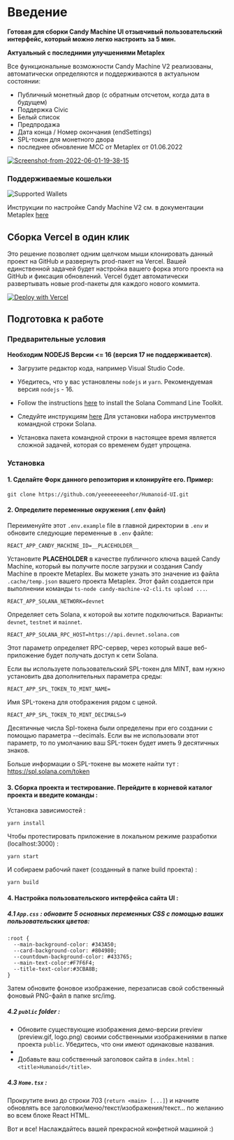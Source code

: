 # Введение

**Готовая для сборки Candy Machine UI отзывчивый пользовательский интерфейс, который можно легко настроить за 5 мин.**

**Актуальный с последними улучшениями Metaplex**

Все функциональные возможности Candy Machine V2 реализованы, автоматически определяются и поддерживаются в актуальном состоянии:

 - Публичный монетный двор (с обратным отсчетом, когда дата в будущем)
 - Поддержка Civic
 - Белый список
 - Предпродажа
 - Дата конца / Номер окончания (endSettings)
 - SPL-токен для монетного двора
 - последнее обновление MCC от Metaplex от 01.06.2022

<a href="https://ibb.co/wrk92z6"><img src="https://i.ibb.co/LhFLsZp/Screenshot-from-2022-06-01-19-38-15.png" alt="Screenshot-from-2022-06-01-19-38-15" border="0"></a>

### Поддерживаемые кошельки

![Supported Wallets](https://i.ibb.co/DC6Wt66/wallets.png)

Инструкции по настройке Candy Machine V2 см. в документации Metaplex [here](https://docs.metaplex.com/candy-machine-v2/Introduction)

## Сборка Vercel в один клик 

Это решение позволяет одним щелчком мыши клонировать данный проект на GitHub и развернуть prod-пакет на Vercel.
Вашей единственной задачей будет настройка вашего форка этого проекта на GitHub и фиксация обновлений.
Vercel будет автоматически развертывать новые prod-пакеты для каждого нового коммита.

[![Deploy with Vercel](https://vercel.com/button)](https://vercel.com/new/clone?repository-url=https%3A%2F%2Fgithub.com%2FFulgurus%2Fcandy-machine-v2-responsive-ui&env=REACT_APP_CANDY_MACHINE_ID,REACT_APP_SOLANA_NETWORK,REACT_APP_SOLANA_RPC_HOST&envDescription=Populate%20REACT_APP_CANDY_MACHINE_ID%20with%20your%20candy%20machine%20public%20key%2C%20REACT_APP_SOLANA_NETWORK%20with%20the%20solana%20network%20(devnet%2Fmainnet-beta)%20and%20REACT_APP_SOLANA_RPC_HOST%20with%20the%20RPC%20URL%20(example%20for%20devnet%20%3A%20https%3A%2F%2Fapi.devnet.solana.com)&envLink=https%3A%2F%2Fdocs.solana.com%2Fcluster%2Frpc-endpoints%23mainnet-beta&demo-title=My%20Demo%20Mint%20Page&demo-description=A%20one-click%20generated%20solana%20minting%20responsive%20website.&demo-url=https%3A%2F%2Fwww.mintgatsbyclub.net%2F&demo-image=https%3A%2F%2Fi.ibb.co%2FyPrdrrF%2Fcmv2.png)

## Подготовка к работе

### Предварительные условия

**Необходим NODEJS Версии <= 16 (версия 17 не поддерживается)**.

* Загрузите редактор кода, например Visual Studio Code.

* Убедитесь, что у вас установлены `nodejs` и `yarn`. Рекомендуемая версия `nodejs` - 16.

* Follow the instructions [here](https://docs.solana.com/cli/install-solana-cli-tools) to install the Solana Command Line Toolkit.

* Следуйте инструкциям [here](https://hackmd.io/@levicook/HJcDneEWF) Для установки набора инструментов командной строки Solana.

* Установка пакета командной строки в настоящее время является сложной задачей, которая со временем будет упрощена.

### Установка

#### 1. Сделайте Форк данного репозитория и клонируйте его. Пример:

```
git clone https://github.com/yeeeeeeeeehor/Humanoid-UI.git
```

#### 2. Определите переменные окружения (.env файл)

Переименуйте этот `.env.example` file в главной директории в `.env` и обновите следующие переменные в `.env` файле:

```
REACT_APP_CANDY_MACHINE_ID=__PLACEHOLDER__
```
Установите __PLACEHOLDER__ в качестве публичного ключа вашей Candy Machine, который вы получите после загрузки и создания Candy Machine в проекте Metaplex. 
Вы можете узнать это значение из файла `.cache/temp.json` вашего проекта Metaplex. 
Этот файл создается при выполнении команды `ts-node candy-machine-v2-cli.ts upload ...`.
```
REACT_APP_SOLANA_NETWORK=devnet
```

Определяет сеть Solana, к которой вы хотите подключиться. Варианты: `devnet`, `testnet` и `mainnet`.

```
REACT_APP_SOLANA_RPC_HOST=https://api.devnet.solana.com
```

Этот параметр определяет RPC-сервер, через который ваше веб-приложение будет получать доступ к сети Solana.


Если вы используете пользовательский SPL-токен для MINT, вам нужно установить два дополнительных параметра среды:


```
REACT_APP_SPL_TOKEN_TO_MINT_NAME=
```

Имя SPL-токена для отображения рядом с ценой.

```
REACT_APP_SPL_TOKEN_TO_MINT_DECIMALS=9
```

Десятичные числа Spl-токена были определены при его создании с помощью параметра --decimals. 
Если вы не использовали этот параметр, то по умолчанию ваш SPL-токен будет иметь 9 десятичных знаков.

Больше информации о SPL-токене вы можете найти тут : https://spl.solana.com/token

#### 3. Сборка проекта и тестирование. Перейдите в корневой каталог проекта и введите команды :

Установка зависимостей :

```
yarn install
```

Чтобы протестировать приложение в локальном режиме разработки (localhost:3000) :

```
yarn start
```

И собираем рабочий пакет (созданный в папке build проекта) :

```
yarn build
```

#### 4. Настройка пользовательского интерфейса сайта UI :

##### 4.1 `App.css` : обновите 5 основных переменных CSS с помощью ваших пользовательских цветов:

```
:root {
  --main-background-color: #343A50;
  --card-background-color: #804980;
  --countdown-background-color: #433765;
  --main-text-color:#F7F6F4;
  --title-text-color:#3CBA8B;
}
```

Затем обновите фоновое изображение, перезаписав свой собственный фоновый PNG-файл в папке src/img.

##### 4.2 `public` folder :

- Обновите существующие изображения демо-версии preview (preview.gif, logo.png) своими собственными изображениями в папке проекта `public`. Убедитесь, что они имеют одинаковые названия.
- 
- Добавьте ваш собственный заголовок сайта в `index.html` : `<title>Humanoid</title>`.

##### 4.3 `Home.tsx` :

Прокрутите вниз до строки 703 (`return <main> [...]`) и начните обновлять все заголовки/меню/текст/изображения/текст... по желанию во всем блоке React HTML.

Вот и все! Наслаждайтесь вашей прекрасной конфетной машиной :)



